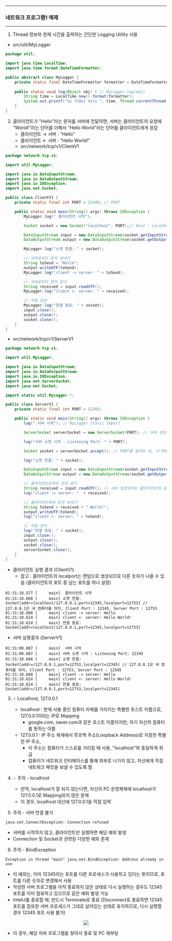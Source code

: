 -----
### 네트워크 프로그램1 예제
-----
1. Thread 정보와 현재 시간을 출력하는 간단한 Logging Utility 사용
  - src/util/MyLogger
```java
package util;

import java.time.LocalTime;
import java.time.format.DateTimeFormatter;

public abstract class MyLogger {
    private static final DateTimeFormatter formatter = DateTimeFormatter.ofPattern("HH:mm:ss.SSS");
    
    public static void log(Object obj) { // MyLogger.log(obj)
        String time = LocalTime.now().format(formatter);
        System.out.printf("%s [%9s] %s\n ", time, Thread.currentThread().getName(), obj);
    }
}
```

2. 클라이언트가 "Hello"라는 문자를 서버에 전달하면, 서버는 클라이언트의 요청에 "World!"라는 단어를 더해서 "Hello World"라는 단어를 클라이언트에게 응답
   - 클라이언트 → 서버 : "Hello"
   - 클라이언트 ← 서버 : "Hello World!"
   - src/network/tcp/v1/ClientV1
```java
package network.tcp.v1;

import util.MyLogger;

import java.io.DataInputStream;
import java.io.DataOutputStream;
import java.io.IOException;
import java.net.Socket;

public class ClientV1 {
    private static final int PORT = 12345; // PORT

    public static void main(String[] args) throws IOException {
        MyLogger.log(" 클라이언트 시작");

        Socket socket = new Socket("localhost", PORT);// Host : Localhost > TCP/IP를 통해 localhost:port로 접속

        DataInputStream input = new DataInputStream(socket.getInputStream()); // Socket의 InputStream을 DataInputStream 보조스트림으로 사용
        DataOutputStream output = new DataOutputStream(socket.getOutputStream());// Socket의 OutputStream을 DataOutputStream 보조스트림으로 사용

        MyLogger.log("소켓 연결: " + socket);

        // 서버로부터 문자 보내기
        String toSend = "Hello";
        output.writeUTF(toSend);
        MyLogger.log("client -> server: " + toSend);

        // 서버로부터 문자 받기
        String received = input.readUTF();
        MyLogger.log("client <- server: " + received);

        // 자원 정리
        MyLogger.log("연결 종료: " + socket);
        input.close();
        output.close();
        socket.close();
    }
}
```


   - src/network/tcp/v1/ServerV1
```java
package network.tcp.v1;

import util.MyLogger;

import java.io.DataInputStream;
import java.io.DataOutputStream;
import java.io.IOException;
import java.net.ServerSocket;
import java.net.Socket;

import static util.MyLogger.*;

public class ServerV1 {
    private static final int PORT = 12345;

    public static void main(String[] args) throws IOException {
        log(" 서버 시작"); // MyLogger Static Import

        ServerSocket serverSocket = new ServerSocket(PORT); // 서버 생성 (PORT 개방)

        log("서버 소켓 시작 - Listening Port: " + PORT);

        Socket socket = serverSocket.accept(); // PORT를 열어둔 뒤, 이 PORT에 클라이언트가 접속하게 되면, 이를 통해 Socket 생성하여 통신하는데, 그 때까지 기다림

        log("소켓 연결: " + socket);

        DataInputStream input = new DataInputStream(socket.getInputStream());
        DataOutputStream output = new DataOutputStream(socket.getOutputStream());

        // 클라이언트로부터 문자 받기
        String received = input.readUTF(); // 서버 입장에서는 클라이언트의 요청 메세지를 받음
        log("client -> server: "  + received);

        // 클라이언트에게 문자 보내기
        String toSend = received + " World!";
        output.writeUTF(toSend);
        log("client <- server: " + toSend);

        // 자원 정리
        log("연결 종료: " + socket);
        input.close();
        output.close();
        socket.close();
        serverSocket.close();
    }
}
```

  - 클라이언트 실행 결과 (ClientV1)
    + 참고 : 클라이언트의 localport는 랜덤으로 생성되므로 다른 숫자가 나올 수 있음 (클라이언트의 포트 중 남는 포트를 하나 설정)
```
01:31:18.577 [     main]  클라이언트 시작
01:31:18.608 [     main] 소켓 연결: Socket[addr=localhost/127.0.0.1,port=12345,localport=12753] // 127.0.0.1은 내 컴퓨터를 의미, Client Port : 12345, Server Port : 12753
01:31:18.608 [     main] client -> server: Hello
01:31:18.624 [     main] client <- server: Hello World!
01:31:18.624 [     main] 연결 종료: Socket[addr=localhost/127.0.0.1,port=12345,localport=12753]
```

  - 서버 실행결과 (ServerV1)
```
01:31:09.087 [     main]  서버 시작
01:31:09.087 [     main] 서버 소켓 시작 - Listening Port: 12345
01:31:18.608 [     main] 소켓 연결: Socket[addr=/127.0.0.1,port=12753,localport=12345] // 127.0.0.1은 내 컴퓨터를 의미, Client Port : 12753, Server Port : 12345
01:31:18.608 [     main] client -> server: Hello
01:31:18.624 [     main] client <- server: Hello World!
01:31:18.624 [     main] 연결 종료: Socket[addr=/127.0.0.1,port=12753,localport=12345]
```

3. 💡 Localhost, 127.0.0.1
   - localhost : 현재 사용 중인 컴퓨터 자체를 가리키는 특별한 호스트 이름으로, 127.0.0.1이라는 IP로 Mapping
     + google.com, naver.com과 같은 호스트 이름이지만, 자기 자신의 컴퓨터를 뜻하는 이름
   - 127.0.0.1 : IP 주소 체계에서 루프백 주소(Loopback Address)로 지정한 특별한 IP 주소,
     + 이 주소는 컴퓨터가 스스로를 가리킬 때 사용, "localhost"와 동일하게 취급
     + 컴퓨터가 네트워크 인터페이스를 통해 외부로 나가지 않고, 자신에게 직접 네트워크 패킷을 보낼 수 있도록 함

4. 💡 주의 - localhost
   - 만약, localhost가 잘 되지 않는다면, 자신의 PC 운영체제에 localhost가 127.0.0.1로 Mapping되지 않은 문제
   - 이 경우, localhost 대신에 127.0.0.1을 직접 입력

5. 주의 - 서버 연결 불가
```
java.net.ConnectException: Connection refused
```
  - 서버를 시작하지 않고, 클라이언트만 실행하면 해당 예외 발생
  - Connection 및 Socket과 관련된 다양한 예외 존재

6. 주의 - BindException
```
Exception in thread "main" java.net.BindException: Address already in use
```
  - 이 예외는, 이미 12345라는 포트를 다른 프로세스가 사용하고 있다는 뜻이므로, 포트를 다른 숫자로 변경해서 사용
  - 작성한 서버 프로그램을 아직 종료하지 않은 상태로 다시 실행하는 경우도 12345 포트를 이미 점유하고 있으므로 같은 예외 발생 가능
  - InteliJ를 종료할 때, 반드시 Terminate로 종료 (Disconnect로 종료하면 12345 포트를 점유한 서버 프로세스가 그대로 살아있는 상태로 유지하므로, 다시 실행할 경우 12345 포트 사용 불가)

<div align="center">
<img src="https://github.com/user-attachments/assets/5e479f17-3fc2-4a9c-ad7d-a6cb3c7f272f">
</div>

  - 이 경우, 해당 자바 프로그램을 찾아서 종료 및 PC 재부팅

